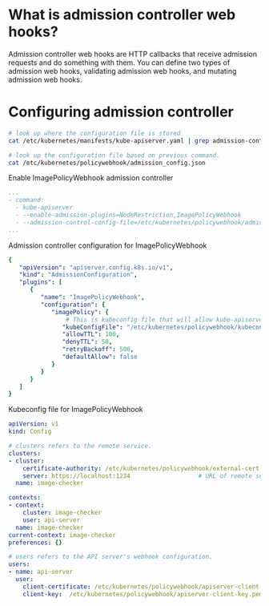 # What is admission controller web hooks?

Admission controller web hooks are HTTP callbacks that receive admission requests and do something with them. You can define two types of admission web hooks, validating admission web hooks, and mutating admission web hooks.

# Configuring admission controller
```bash
# look up where the configuration file is stored
cat /etc/kubernetes/manifests/kube-apiserver.yaml | grep admission-control-config-file

# look up the configuration file based on previous command.
cat /etc/kubernetes/policywebhook/admission_config.json
```

Enable ImagePolicyWebhook admission controller
```yaml
...
- command:
  - kube-apiserver
  - --enable-admission-plugins=NodeRestriction,ImagePolicyWebhook
  - --admission-control-config-file=/etc/kubernetes/policywebhook/admission_config.json
...
```

Admission controller configuration for ImagePolicyWebhook
```yaml
{
   "apiVersion": "apiserver.config.k8s.io/v1",
   "kind": "AdmissionConfiguration",
   "plugins": [
      {
         "name": "ImagePolicyWebhook",
         "configuration": {
            "imagePolicy": {
                # This is kubeconfig file that will allow kube-apiserver connection.
               "kubeConfigFile": "/etc/kubernetes/policywebhook/kubeconf",
               "allowTTL": 100,
               "denyTTL": 50,
               "retryBackoff": 500,
               "defaultAllow": false
            }
         }
      }
   ]
}
```

Kubeconfig file for ImagePolicyWebhook
```yaml
apiVersion: v1
kind: Config

# clusters refers to the remote service.
clusters:
- cluster:
    certificate-authority: /etc/kubernetes/policywebhook/external-cert.pem  # CA for verifying the remote service.
    server: https://localhost:1234                   # URL of remote service to query. Must use 'https'.
  name: image-checker

contexts:
- context:
    cluster: image-checker
    user: api-server
  name: image-checker
current-context: image-checker
preferences: {}

# users refers to the API server's webhook configuration.
users:
- name: api-server
  user:
    client-certificate: /etc/kubernetes/policywebhook/apiserver-client-cert.pem     # cert for the webhook admission controller to use
    client-key:  /etc/kubernetes/policywebhook/apiserver-client-key.pem             # key matching the cert
```